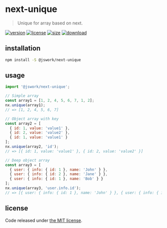 # next-unique
> Unique for array based on next.

[![version][version-image]][version-url]
[![license][license-image]][license-url]
[![size][size-image]][size-url]
[![download][download-image]][download-url]

## installation
```bash
npm install -S @jswork/next-unique
```

## usage
```js
import '@jswork/next-unique';

// Simple array
const array1 = [1, 2, 4, 5, 6, 7, 1, 2];
nx.unique(array1);
// => [1, 2, 4, 5, 6, 7]

// Object array with key
const array2 = [
  { id: 1, value: 'value1' },
  { id: 2, value: 'value2' },
  { id: 1, value: 'value1' }
];
nx.unique(array2, 'id');
// => [{ id: 1, value: 'value1' }, { id: 2, value: 'value2' }]

// Deep object array
const array3 = [
  { user: { info: { id: 1 }, name: 'John' } },
  { user: { info: { id: 2 }, name: 'Jane' } },
  { user: { info: { id: 1 }, name: 'Bob' } }
];
nx.unique(array3, 'user.info.id');
// => [{ user: { info: { id: 1 }, name: 'John' } }, { user: { info: { id: 2 }, name: 'Jane' } }]
```

## license
Code released under [the MIT license](https://github.com/afeiship/next-unique/blob/master/LICENSE.txt).

[version-image]: https://img.shields.io/npm/v/@jswork/next-unique
[version-url]: https://npmjs.org/package/@jswork/next-unique

[license-image]: https://img.shields.io/npm/l/@jswork/next-unique
[license-url]: https://github.com/afeiship/next-unique/blob/master/LICENSE.txt

[size-image]: https://img.shields.io/bundlephobia/minzip/@jswork/next-unique
[size-url]: https://github.com/afeiship/next-unique/blob/master/dist/next-unique.min.js

[download-image]: https://img.shields.io/npm/dm/@jswork/next-unique
[download-url]: https://www.npmjs.com/package/@jswork/next-unique